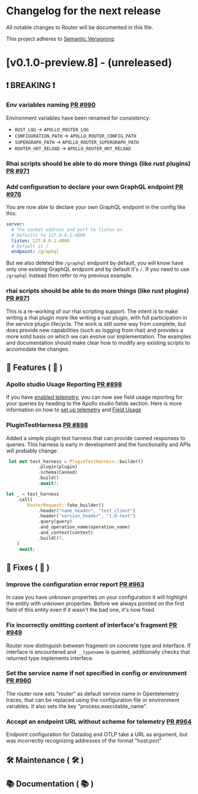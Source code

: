 # Changelog for the next release

All notable changes to Router will be documented in this file.

This project adheres to [Semantic Versioning](https://semver.org/spec/v2.0.0.html).

<!-- <THIS IS AN EXAMPLE, DO NOT REMOVE>

# [x.x.x] (unreleased) - 2022-mm-dd
> Important: X breaking changes below, indicated by **❗ BREAKING ❗**
## ❗ BREAKING ❗
## 🚀 Features ( :rocket: )
## 🐛 Fixes ( :bug: )
## 🛠 Maintenance ( :hammer_and_wrench: )
## 📚 Documentation ( :books: )
## 🐛 Fixes ( :bug: )

## Example section entry format

- **Headline** ([PR #PR_NUMBER](https://github.com/apollographql/router/pull/PR_NUMBER))

  Description! And a link to a [reference](http://url)
-->

# [v0.1.0-preview.8] - (unreleased)
## ❗ BREAKING ❗

### Env variables naming [PR #990](https://github.com/apollographql/router/pull/990)
Environment variables have been renamed for consistency:
* `RUST_LOG` -> `APOLLO_ROUTER_LOG`
* `CONFIGURATION_PATH` -> `APOLLO_ROUTER_CONFIG_PATH`
* `SUPERGRAPH_PATH` -> `APOLLO_ROUTER_SUPERGRAPH_PATH`
* `ROUTER_HOT_RELOAD` -> `APOLLO_ROUTER_HOT_RELOAD`


### Rhai scripts should be able to do more things (like rust plugins) [PR #971](https://github.com/apollographql/router/pull/971)
### Add configuration to declare your own GraphQL endpoint [PR #976](https://github.com/apollographql/router/pull/976)
You are now able to declare your own GraphQL endpoint in the config like this:
```yaml
server:
  # The socket address and port to listen on
  # Defaults to 127.0.0.1:4000
  listen: 127.0.0.1:4000
  # Default is /
  endpoint: /graphql
```
But we also deleted the `/graphql` endpoint by default, you will know have only one existing GraphQL endpoint and by default it's `/`. If you need to use `/graphql` instead then refer to my previous example.

### rhai scripts should be able to do more things (like rust plugins) [PR #971](https://github.com/apollographql/router/pull/971)
This is a re-working of our rhai scripting support. The intent is to make writing a rhai plugin more like writing a rust plugin, with full participation in the service plugin lifecycle. The work is still some way from complete, but does provide new capabilities (such as logging from rhai) and provides a more solid basis on which we can evolve our implementation. The examples and documentation should make clear how to modify any existing scripts to accomodate the changes.

## 🚀 Features ( :rocket: )

### Apollo studio Usage Reporting [PR #898](https://github.com/apollographql/router/pull/898)
If you have [enabled telemetry](https://www.apollographql.com/docs/router/configuration/apollo-telemetry#enabling-usage-reporting), you can now see field usage reporting for your queries by heading to the Apollo studio fields section.
Here is more information on how to [set up telemetry](https://www.apollographql.com/docs/studio/metrics/usage-reporting#pushing-metrics-from-apollo-server) and [Field Usage](https://www.apollographql.com/docs/studio/metrics/field-usage)

### PluginTestHarness [PR #898](https://github.com/apollographql/router/pull/898)
Added a simple plugin test harness that can provide canned responses to queries. This harness is early in development and the functionality and APIs will probably change. 
```rust
 let mut test_harness = PluginTestHarness::builder()
            .plugin(plugin)
            .schema(Canned)
            .build()
            .await?;

let _ = test_harness
    .call(
        RouterRequest::fake_builder()
            .header("name_header", "test_client")
            .header("version_header", "1.0-test")
            .query(query)
            .and_operation_name(operation_name)
            .and_context(context)
            .build()?,
    )
    .await;
```
## 🐛 Fixes ( :bug: )

### Improve the configuration error report [PR #963](https://github.com/apollographql/router/pull/963)
In case you have unknown properties on your configuration it will highlight the entity with unknown properties. Before we always pointed on the first field of this entity even if it wasn't the bad one, it's now fixed.

### Fix incorrectly omitting content of interface's fragment [PR #949](https://github.com/apollographql/router/pull/949)
Router now distinguish between fragment on concrete type and interface.
If interface is encountered and  `__typename` is queried, additionally checks that returned type implements interface.

### Set the service name if not specified in config or environment [PR #960](https://github.com/apollographql/router/pull/960)
The router now sets "router" as default service name in Opentelemetry traces, that can be replaced using the configuration file or environment variables. It also sets the key "process.executable_name".

### Accept an endpoint URL without scheme for telemetry [PR #964](https://github.com/apollographql/router/pull/964)

Endpoint configuration for Datadog and OTLP take a URL as argument, but was incorrectly recognizing addresses of the format "host:port"

## 🛠 Maintenance ( :hammer_and_wrench: )
## 📚 Documentation ( :books: )
